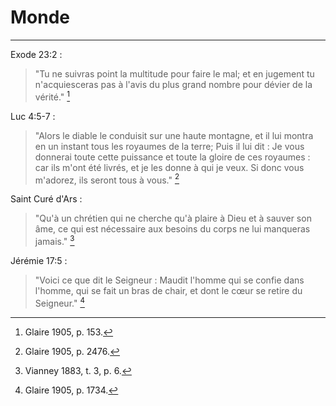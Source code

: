 # Monde

***

Exode 23:2 : 

> "Tu ne suivras point la multitude pour faire le mal; et en jugement tu n'acquiesceras pas à l'avis du plus grand nombre pour dévier de la vérité." [^1]

[^1]: Glaire 1905, p. 153.

Luc 4:5-7 :

> "Alors le diable le conduisit sur une haute montagne, et il lui montra en un instant tous les royaumes de la terre; Puis il lui dit : Je vous donnerai toute cette puissance et toute la gloire de ces royaumes : car ils m'ont été livrés, et je les donne à qui je veux. Si donc vous m'adorez, ils seront tous à vous." [^2]

[^2]: Glaire 1905, p. 2476.

Saint Curé d'Ars :

> "Qu'à un chrétien qui ne cherche qu'à plaire à Dieu et à sauver son âme, ce qui est nécessaire aux besoins du corps ne lui manqueras jamais." [^3]

[^3]: Vianney 1883, t. 3, p. 6.

Jérémie 17:5 :

> "Voici ce que dit le Seigneur : Maudit l'homme qui se confie dans l'homme, qui se fait un bras de chair, et dont le cœur se retire du Seigneur." [^4]

[^4]: Glaire 1905, p. 1734.


